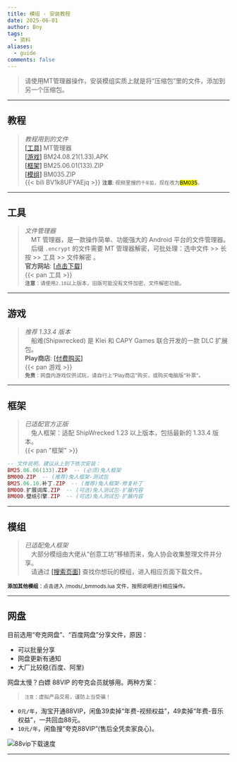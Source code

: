 ```yaml
---
title: 模组 - 安装教程
date: 2025-06-01
author: Bny
tags:
  - 资料
aliases:
  - guide
comments: false
---
```

> 请使用MT管理器操作，安装模组实质上就是将“压缩包”里的文件，添加到另一个压缩包。  

- - -

## 教程

> *教程用到的文件*  
[[工具]](#工具) MT管理器  
[[游戏]](#游戏) BM24.08.21(1.33).APK  
[[框架]](#框架) BM25.06.01(133).ZIP  
[[模组]](#模组) BM035.ZIP  
{{< bili BV1k8UFYAEjq >}}
<small> **注意**: 视频里搜的`千年狐`，现在改为<mark>BM035</mark>。</small>  

- - -

## 工具

> *文件管理器*  
> 　MT 管理器，是一款操作简单、功能强大的 Android 平台的文件管理器。  
> 　后缀 `.encrypt` 的文件需要 MT 管理器解密，可批处理：选中文件 >> 长按 >> 工具 >> 文件解密 。  
> **官方网站**: [[点击下载]](https://mt2.cn)  
{{< pan 工具 >}}  
<small> **注意**：请使用`2.18`以上版本，旧版可能没有文件加密、文件解密功能。</small>  

- - -

## 游戏

> *推荐 1.33.4 版本*  
> 　船难(Shipwrecked) 是 Klei 和 CAPY Games 联合开发的一款 DLC 扩展包。  
> **Play商店**: [[付费购买]](https://play.google.com/store/apps/details?id=com.kleientertainment.doNotStarveShipwrecked)  
{{< pan 游戏 >}}  
<small> **免责**：网盘内游戏仅供试玩，请自行上“Play商店”购买，或购买电脑版“补票”。</small>  

- - -

## 框架

> *已适配官方正版*  
> 　兔人框架：适配 ShipWrecked 1.23 以上版本，包括最新的 1.33.4 版本。  
{{< pan "框架" >}}  

```lua
-- 文件说明，建议从上到下依次安装：
BM25.06.06(133).ZIP  -- (必须)兔人框架
BM000.ZIP  -- (推荐)兔人框架-测试包
BM25.06.10.补丁.ZIP  -- (推荐)兔人框架-修复补丁
BM000.扩展词库.ZIP  -- (可选)兔人测试包-扩展内容
BM000.壁纸引擎.ZIP  -- (可选)兔人测试包-扩展内容

```

- - -

## 模组

> *已适配兔人框架*  
> 　大部分模组由大佬从“创意工坊”移植而来，兔人协会收集整理文件并分享。  
> 　请通过 [[搜索页面]](/search) 查找你想玩的模组，进入相应页面下载文件。  

[注释]: {{<pan"模组">}}  

<small> **添加其他模组**：点击进入 /mods/_bmmods.lua 文件，按照说明进行相应操作。</small>  

- - -

## 网盘

目前选用“夸克网盘”、“百度网盘”分享文件，原因：  
- 可以批量分享
- 网盘更新有通知
- 大厂比较稳(百度、阿里)

网盘太慢？白嫖 88VIP 的夸克会员就够用。两种方案：  
> <small>`注意`：虚拟产品交易，谨防上当受骗！</small>
- `0元/年`，淘宝开通88VIP，闲鱼39卖掉“年费-视频权益”，49卖掉“年费-音乐权益”，一共回血88元。  
- `10元/年`，闲鱼搜“夸克88VIP”(售后全凭卖家良心)。  


![88vip下载速度](/img/1000205033.jpg)


- - -

[注释]: {{<reward-button>}}

